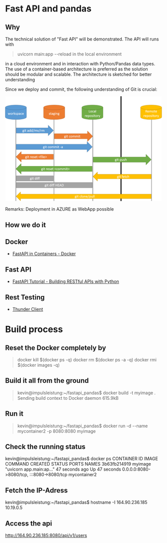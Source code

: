 # Fast API and pandas

## Why

The technical solution of "Fast API" will be demonstrated. The API will runs with
> uvicorn main:app --reload
in the local environment



 in a cloud environment and in interaction with Python/Pandas data types. The use of a container-based architecture is preferred as the solution should be modular and scalable. The architecture is sketched for better understanding

Since we deploy and commit, the following understanding of Git is crucial:

![GitHub Workflow](doc/git_workflow.png)

Remarks: Deployment in AZURE as WebApp possible

## How we do it

## Docker

* [FastAPI in Containers - Docker](https://fastapi.tiangolo.com/deployment/docker/)

## Fast API

* [FastAPI Tutorial - Building RESTful APIs with Python](https://www.youtube.com/watch?v=GN6ICac3OXY)

## Rest Testing

* [Thunder Client](https://www.thunderclient.com/)

# Build process
## Reset the Docker completely by

> docker kill $(docker ps -q)
> docker rm $(docker ps -a -q)
> docker rmi $(docker images -q)

## Build it all from the ground

> kevin@impulsleistung:~/fastapi_pandas$ docker build -t myimage .
Sending build context to Docker daemon  615.9kB

## Run it
> kevin@impulsleistung:~/fastapi_pandas$ docker run -d --name mycontainer2 -p 8080:8080 myimage

## Check the running status
kevin@impulsleistung:~/fastapi_pandas$ docker ps
CONTAINER ID   IMAGE     COMMAND                  CREATED          STATUS          PORTS                                       NAMES
3b63fb214919   myimage   "uvicorn app.main:ap…"   47 seconds ago   Up 47 seconds   0.0.0.0:8080->8080/tcp, :::8080->8080/tcp   mycontainer2

## Fetch the IP-Adress
kevin@impulsleistung:~/fastapi_pandas$ hostname -I
164.90.236.185 10.19.0.5 

## Access the api
http://164.90.236.185:8080/api/v1/users

